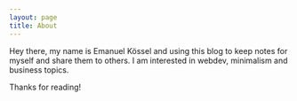 ```yaml
---
layout: page
title: About
---
```


Hey there, my name is Emanuel Kössel and using this blog to keep notes for myself and share them to others. I am interested in webdev, minimalism and business topics.

Thanks for reading!
